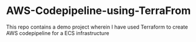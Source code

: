 # AWS-Codepipeline-using-TerraFrom
This repo contains a demo project wherein I have used Terraform to create AWS codepipeline for a ECS infrastructure
